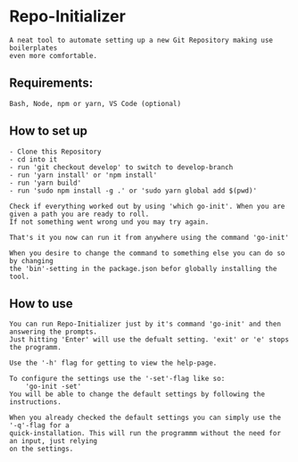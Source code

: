 # Repo-Initializer

    A neat tool to automate setting up a new Git Repository making use boilerplates
    even more comfortable.

## Requirements:

    Bash, Node, npm or yarn, VS Code (optional)

## How to set up

    - Clone this Repository
    - cd into it
    - run 'git checkout develop' to switch to develop-branch
    - run 'yarn install' or 'npm install'
    - run 'yarn build'
    - run 'sudo npm install -g .' or 'sudo yarn global add $(pwd)'

    Check if everything worked out by using 'which go-init'. When you are given a path you are ready to roll.
    If not something went wrong und you may try again.

    That's it you now can run it from anywhere using the command 'go-init'

    When you desire to change the command to something else you can do so by changing
    the 'bin'-setting in the package.json befor globally installing the tool.

## How to use

    You can run Repo-Initializer just by it's command 'go-init' and then answering the prompts.
    Just hitting 'Enter' will use the defualt setting. 'exit' or 'e' stops the programm.

    Use the '-h' flag for getting to view the help-page.

    To configure the settings use the '-set'-flag like so:
        'go-init -set'
    You will be able to change the default settings by following the instructions.

    When you already checked the default settings you can simply use the '-q'-flag for a
    quick-installation. This will run the programmm without the need for an input, just relying
    on the settings.
